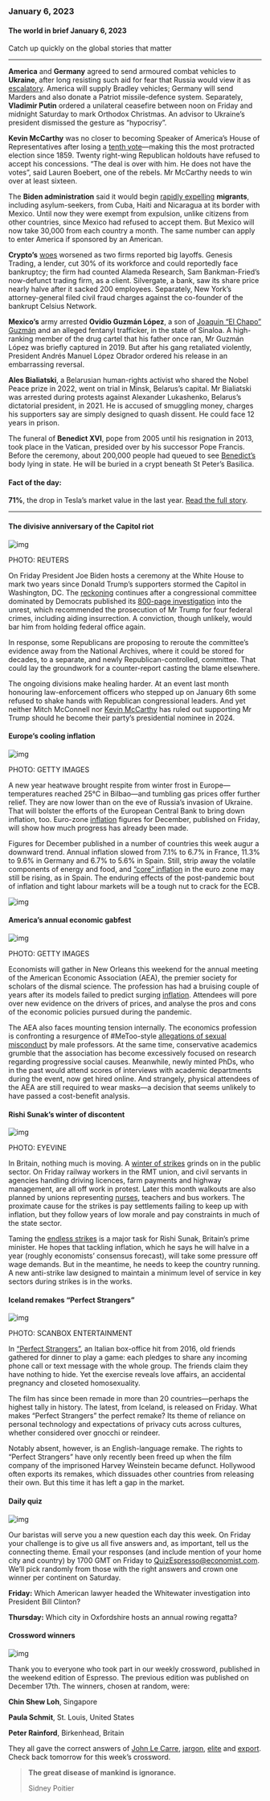 ### January 6, 2023

#### The world in brief January 6, 2023

Catch up quickly on the global stories that matter

------

**America** and **Germany** agreed to send armoured combat vehicles to **Ukraine**, after long resisting such aid for fear that Russia would view it as [escalatory](https://www.economist.com/europe/giving-ukraine-heavy-weapons-does-not-mean-nato-is-at-war-with-russia/21808835). America will supply Bradley vehicles; Germany will send Marders and also donate a Patriot missile-defence system. Separately, **Vladimir Putin** ordered a unilateral ceasefire between noon on Friday and midnight Saturday to mark Orthodox Christmas. An advisor to Ukraine’s president dismissed the gesture as “hypocrisy”.

**Kevin McCarthy** was no closer to becoming Speaker of America’s House of Representatives after losing a [tenth vote](https://www.economist.com/leaders/2023/01/04/what-the-kevin-mccarthy-saga-means-for-americas-congress)—making this the most protracted election since 1859. Twenty right-wing Republican holdouts have refused to accept his concessions. “The deal is over with him. He does not have the votes”, said Lauren Boebert, one of the rebels. Mr McCarthy needs to win over at least sixteen.

The **Biden administration** said it would begin [rapidly expelling](https://www.economist.com/united-states/2022/12/20/title-42-might-be-nixed) **migrants**, including asylum-seekers, from Cuba, Haiti and Nicaragua at its border with Mexico. Until now they were exempt from expulsion, unlike citizens from other countries, since Mexico had refused to accept them. But Mexico will now take 30,000 from each country a month. The same number can apply to enter America if sponsored by an American.

**Crypto’s** [woes](https://www.economist.com/leaders/2022/11/17/is-this-the-end-of-crypto) worsened as two firms reported big layoffs. Genesis Trading, a lender, cut 30% of its workforce and could reportedly face bankruptcy; the firm had counted Alameda Research, Sam Bankman-Fried’s now-defunct trading firm, as a client. Silvergate, a bank, saw its share price nearly halve after it sacked 200 employees. Separately, New York’s attorney-general filed civil fraud charges against the co-founder of the bankrupt Celsius Network.

**Mexico’s** army arrested **Ovidio Guzmán L****ó****pez**, a son of [Joaquin “El Chapo” Guzmán](https://www.economist.com/the-americas/2018/11/16/the-trial-of-el-chapo-and-the-crime-fighting-plan-of-amlo) and an alleged fentanyl trafficker, in the state of Sinaloa. A high-ranking member of the drug cartel that his father once ran, Mr Guzmán López was briefly captured in 2019. But after his gang retaliated violently, President Andrés Manuel López Obrador ordered his release in an embarrassing reversal.

**Ales Bialiatski**, a Belarusian human-rights activist who shared the Nobel Peace prize in 2022, went on trial in Minsk, Belarus’s capital. Mr Bialiatski was arrested during protests against Alexander Lukashenko, Belarus’s dictatorial president, in 2021. He is accused of smuggling money, charges his supporters say are simply designed to quash dissent. He could face 12 years in prison.

The funeral of **Benedict XVI**, pope from 2005 until his resignation in 2013, took place in the Vatican, presided over by his successor Pope Francis. Before the ceremony, about 200,000 people had queued to see [Benedict’s](https://www.economist.com/international/2022/12/31/pope-benedict-xvi-was-an-iron-fist-in-a-white-glove) body lying in state. He will be buried in a crypt beneath St Peter’s Basilica.



#### **Fact of the day:** 

**71%**, the drop in Tesla’s market value in the last year. [Read the full story](https://www.economist.com/business/2023/01/04/investors-conclude-that-tesla-is-a-carmaker-not-a-tech-firm).



------



#### The divisive anniversary of the Capitol riot

![img](https://niceboy.online/insight/public/Espresso/PHOTOS/20230107_dap324.jpg)

PHOTO: REUTERS

On Friday President Joe Biden hosts a ceremony at the White House to mark two years since Donald Trump’s supporters stormed the Capitol in Washington, DC. The [reckoning](https://www.economist.com/united-states/the-insurrection-one-year-on/21807018) continues after a congressional committee dominated by Democrats published its [800-page investigation](https://www.economist.com/united-states/2022/12/23/the-house-delivers-its-800-page-report-on-the-january-6th-riot) into the unrest, which recommended the prosecution of Mr Trump for four federal crimes, including aiding insurrection. A conviction, though unlikely, would bar him from holding federal office again.

In response, some Republicans are proposing to reroute the committee’s evidence away from the National Archives, where it could be stored for decades, to a separate, and newly Republican-controlled, committee. That could lay the groundwork for a counter-report casting the blame elsewhere.

The ongoing divisions make healing harder. At an event last month honouring law-enforcement officers who stepped up on January 6th some refused to shake hands with Republican congressional leaders. And yet neither Mitch McConnell nor [Kevin McCarthy](https://www.economist.com/leaders/2023/01/04/what-the-kevin-mccarthy-saga-means-for-americas-congress) has ruled out supporting Mr Trump should he become their party’s presidential nominee in 2024.



#### Europe’s cooling inflation

![img](https://niceboy.online/insight/public/Espresso/PHOTOS/20230107_dap327.jpg)

PHOTO: GETTY IMAGES

A new year heatwave brought respite from winter frost in Europe—temperatures reached 25°C in Bilbao—and tumbling gas prices offer further relief. They are now lower than on the eve of Russia’s invasion of Ukraine. That will bolster the efforts of the European Central Bank to bring down inflation, too. Euro-zone [inflation](https://www.economist.com/finance-and-economics/2022/12/21/2022-has-been-a-year-of-brutal-inflation) figures for December, published on Friday, will show how much progress has already been made.

Figures for December published in a number of countries this week augur a downward trend. Annual inflation slowed from 7.1% to 6.7% in France, 11.3% to 9.6% in Germany and 6.7% to 5.6% in Spain. Still, strip away the volatile components of energy and food, and [“core” inflation](https://www.economist.com/special-report/2022/10/05/the-inflation-problem-will-get-better-before-it-gets-worse) in the euro zone may still be rising, as in Spain. The enduring effects of the post-pandemic bout of inflation and tight labour markets will be a tough nut to crack for the ECB.

![img](https://niceboy.online/insight/public/Espresso/PHOTOS/20230107_DAC282.jpg)



#### America’s annual economic gabfest

![img](https://niceboy.online/insight/public/Espresso/PHOTOS/20230107_dap337.jpg)

PHOTO: GETTY IMAGES

Economists will gather in New Orleans this weekend for the annual meeting of the American Economic Association (AEA), the premier society for scholars of the dismal science. The profession has had a bruising couple of years after its models failed to predict surging [inflation](https://www.economist.com/finance-and-economics/2022/08/03/does-high-inflation-matter). Attendees will pore over new evidence on the drivers of prices, and analyse the pros and cons of the economic policies pursued during the pandemic.

The AEA also faces mounting tension internally. The economics profession is confronting a resurgence of #MeToo-style [allegations of sexual misconduct](https://www.economist.com/finance-and-economics/2022/12/08/tackling-sexual-harassment-could-bring-sizeable-economic-dividends) by male professors. At the same time, conservative academics grumble that the association has become excessively focused on research regarding progressive social causes. Meanwhile, newly minted PhDs, who in the past would attend scores of interviews with academic departments during the event, now get hired online. And strangely, physical attendees of the AEA are still required to wear masks—a decision that seems unlikely to have passed a cost-benefit analysis.



#### Rishi Sunak’s winter of discontent

![img](https://niceboy.online/insight/public/Espresso/PHOTOS/20230107_dap326.jpg)

PHOTO: EYEVINE

In Britain, nothing much is moving. A [winter of strikes](https://www.economist.com/britain/2022/11/03/britain-faces-a-wave-of-industrial-action-this-winter) grinds on in the public sector. On Friday railway workers in the RMT union, and civil servants in agencies handling driving licences, farm payments and highway management, are all off work in protest. Later this month walkouts are also planned by unions representing [nurses](https://www.economist.com/britain/2022/12/19/british-nurses-launch-unprecedented-strikes), teachers and bus workers. The proximate cause for the strikes is pay settlements failing to keep up with inflation, but they follow years of low morale and pay constraints in much of the state sector.

Taming the [endless strikes](https://www.economist.com/britain/2022/12/13/the-british-government-and-the-unions-dig-in-on-train-strikes) is a major task for Rishi Sunak, Britain’s prime minister. He hopes that tackling inflation, which he says he will halve in a year (roughly economists’ consensus forecast), will take some pressure off wage demands. But in the meantime, he needs to keep the country running. A new anti-strike law designed to maintain a minimum level of service in key sectors during strikes is in the works.



#### Iceland remakes “Perfect Strangers”

![img](https://niceboy.online/insight/public/Espresso/PHOTOS/20230107_dap328.jpg)

PHOTO: SCANBOX ENTERTAINMENT

In [“Perfect Strangers”](https://www.economist.com/culture/2023/01/03/perfect-strangers-has-been-remade-more-than-20-times-since-2016), an Italian box-office hit from 2016, old friends gathered for dinner to play a game: each pledges to share any incoming phone call or text message with the whole group. The friends claim they have nothing to hide. Yet the exercise reveals love affairs, an accidental pregnancy and closeted homosexuality.

The film has since been remade in more than 20 countries—perhaps the highest tally in history. The latest, from Iceland, is released on Friday. What makes “Perfect Strangers” the perfect remake? Its theme of reliance on personal technology and expectations of privacy cuts across cultures, whether considered over gnocchi or reindeer.

Notably absent, however, is an English-language remake. The rights to “Perfect Strangers” have only recently been freed up when the film company of the imprisoned Harvey Weinstein became defunct. Hollywood often exports its remakes, which dissuades other countries from releasing their own. But this time it has left a gap in the market.

#### Daily quiz

![img](https://niceboy.online/insight/public/Espresso/PHOTOS/QuizNEW_37_42.jpeg)

Our baristas will serve you a new question each day this week. On Friday your challenge is to give us all five answers and, as important, tell us the connecting theme. Email your responses (and include mention of your home city and country) by 1700 GMT on Friday to [QuizEspresso@economist.com](https://mail.google.com/mail/?view=cm&fs=1&tf=1&to=QuizEspresso@economist.com). We’ll pick randomly from those with the right answers and crown one winner per continent on Saturday.

**Friday:** Which American lawyer headed the Whitewater investigation into President Bill Clinton?

**Thursday:** Which city in Oxfordshire hosts an annual rowing regatta?



#### Crossword winners

![img](https://niceboy.online/insight/public/Espresso/PHOTOS/Espressocrossword_11.1.jpg)

Thank you to everyone who took part in our weekly crossword, published in the weekend edition of Espresso. The previous edition was published on December 17th. The winners, chosen at random, were:

**Chin Shew Loh**, Singapore

**Paula Schmit**, St. Louis, United States

**Peter Rainford**, Birkenhead, Britain


They all gave the correct answers of [John Le Carre](https://www.economist.com/leaders/2022/12/15/how-to-save-south-africa), [jargon](https://www.economist.com/culture/2022/12/14/and-the-word-of-2022-is), [elite](https://www.economist.com/britain/2022/12/12/the-strange-case-of-britains-demise) and [export](https://www.economist.com/europe/2022/12/14/despite-power-cuts-and-blockades-ukraines-economy-is-coping). Check back tomorrow for this week’s crossword.



> **The great disease of mankind is ignorance.**
>
> Sidney Poitier



